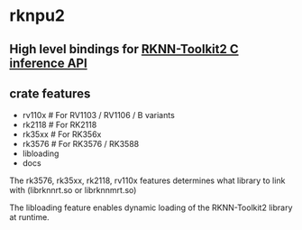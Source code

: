 # rknpu2

## High level bindings for [RKNN-Toolkit2 C inference API](https://github.com/airockchip/rknn-toolkit2)

## crate features
- rv110x # For RV1103 / RV1106 / B variants
- rk2118 # For RK2118
- rk35xx # For RK356x
- rk3576 # For RK3576 / RK3588
- libloading
- docs

The rk3576, rk35xx, rk2118, rv110x features determines what library to link with (librknnrt.so or librknnmrt.so)

The libloading feature enables dynamic loading of the RKNN-Toolkit2 library at runtime.
